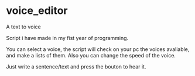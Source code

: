 # voice_editor
A text to voice 

Script i have made in my fist year of programming. 

You can select a voice, the script will check on your pc the voices avaliable, and make a lists of them.
Also you can change the speed of the voice.

Just write a sentence/text and press the bouton to hear it.
